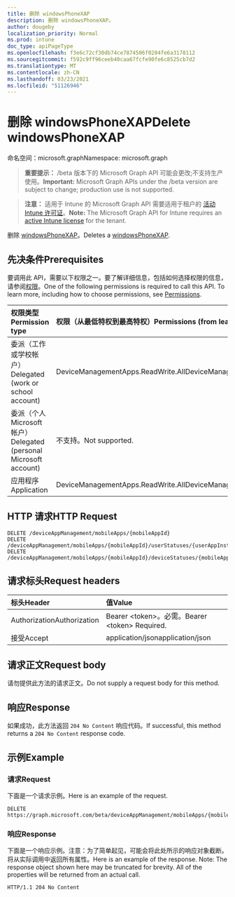```yaml
---
title: 删除 windowsPhoneXAP
description: 删除 windowsPhoneXAP。
author: dougeby
localization_priority: Normal
ms.prod: intune
doc_type: apiPageType
ms.openlocfilehash: f3e6c72cf30db74ce7874506f0204fe6a3178112
ms.sourcegitcommit: f592c9ff96ceeb40caa67fcfe90fe6c8525cb7d2
ms.translationtype: MT
ms.contentlocale: zh-CN
ms.lasthandoff: 03/23/2021
ms.locfileid: "51126946"
---
```

# <a name="delete-windowsphonexap"></a><span data-ttu-id="6fe4e-103">删除 windowsPhoneXAP</span><span class="sxs-lookup"><span data-stu-id="6fe4e-103">Delete windowsPhoneXAP</span></span>

<span data-ttu-id="6fe4e-104">命名空间：microsoft.graph</span><span class="sxs-lookup"><span data-stu-id="6fe4e-104">Namespace: microsoft.graph</span></span>

> <span data-ttu-id="6fe4e-105">**重要提示：** /beta 版本下的 Microsoft Graph API 可能会更改;不支持生产使用。</span><span class="sxs-lookup"><span data-stu-id="6fe4e-105">**Important:** Microsoft Graph APIs under the /beta version are subject to change; production use is not supported.</span></span>

> <span data-ttu-id="6fe4e-106">**注意：** 适用于 Intune 的 Microsoft Graph API 需要适用于租户的 [活动 Intune 许可证](https://go.microsoft.com/fwlink/?linkid=839381)。</span><span class="sxs-lookup"><span data-stu-id="6fe4e-106">**Note:** The Microsoft Graph API for Intune requires an [active Intune license](https://go.microsoft.com/fwlink/?linkid=839381) for the tenant.</span></span>

<span data-ttu-id="6fe4e-107">删除 [windowsPhoneXAP](../resources/intune-apps-windowsphonexap.md)。</span><span class="sxs-lookup"><span data-stu-id="6fe4e-107">Deletes a [windowsPhoneXAP](../resources/intune-apps-windowsphonexap.md).</span></span>

## <a name="prerequisites"></a><span data-ttu-id="6fe4e-108">先决条件</span><span class="sxs-lookup"><span data-stu-id="6fe4e-108">Prerequisites</span></span>
<span data-ttu-id="6fe4e-p101">要调用此 API，需要以下权限之一。要了解详细信息，包括如何选择权限的信息，请参阅[权限](/graph/permissions-reference)。</span><span class="sxs-lookup"><span data-stu-id="6fe4e-p101">One of the following permissions is required to call this API. To learn more, including how to choose permissions, see [Permissions](/graph/permissions-reference).</span></span>

|<span data-ttu-id="6fe4e-111">权限类型</span><span class="sxs-lookup"><span data-stu-id="6fe4e-111">Permission type</span></span>|<span data-ttu-id="6fe4e-112">权限（从最低特权到最高特权）</span><span class="sxs-lookup"><span data-stu-id="6fe4e-112">Permissions (from least to most privileged)</span></span>|
|:---|:---|
|<span data-ttu-id="6fe4e-113">委派（工作或学校帐户）</span><span class="sxs-lookup"><span data-stu-id="6fe4e-113">Delegated (work or school account)</span></span>|<span data-ttu-id="6fe4e-114">DeviceManagementApps.ReadWrite.All</span><span class="sxs-lookup"><span data-stu-id="6fe4e-114">DeviceManagementApps.ReadWrite.All</span></span>|
|<span data-ttu-id="6fe4e-115">委派（个人 Microsoft 帐户）</span><span class="sxs-lookup"><span data-stu-id="6fe4e-115">Delegated (personal Microsoft account)</span></span>|<span data-ttu-id="6fe4e-116">不支持。</span><span class="sxs-lookup"><span data-stu-id="6fe4e-116">Not supported.</span></span>|
|<span data-ttu-id="6fe4e-117">应用程序</span><span class="sxs-lookup"><span data-stu-id="6fe4e-117">Application</span></span>|<span data-ttu-id="6fe4e-118">DeviceManagementApps.ReadWrite.All</span><span class="sxs-lookup"><span data-stu-id="6fe4e-118">DeviceManagementApps.ReadWrite.All</span></span>|

## <a name="http-request"></a><span data-ttu-id="6fe4e-119">HTTP 请求</span><span class="sxs-lookup"><span data-stu-id="6fe4e-119">HTTP Request</span></span>
<!-- {
  "blockType": "ignored"
}
-->
``` http
DELETE /deviceAppManagement/mobileApps/{mobileAppId}
DELETE /deviceAppManagement/mobileApps/{mobileAppId}/userStatuses/{userAppInstallStatusId}/app
DELETE /deviceAppManagement/mobileApps/{mobileAppId}/deviceStatuses/{mobileAppInstallStatusId}/app
```

## <a name="request-headers"></a><span data-ttu-id="6fe4e-120">请求标头</span><span class="sxs-lookup"><span data-stu-id="6fe4e-120">Request headers</span></span>
|<span data-ttu-id="6fe4e-121">标头</span><span class="sxs-lookup"><span data-stu-id="6fe4e-121">Header</span></span>|<span data-ttu-id="6fe4e-122">值</span><span class="sxs-lookup"><span data-stu-id="6fe4e-122">Value</span></span>|
|:---|:---|
|<span data-ttu-id="6fe4e-123">Authorization</span><span class="sxs-lookup"><span data-stu-id="6fe4e-123">Authorization</span></span>|<span data-ttu-id="6fe4e-124">Bearer &lt;token&gt;。必需。</span><span class="sxs-lookup"><span data-stu-id="6fe4e-124">Bearer &lt;token&gt; Required.</span></span>|
|<span data-ttu-id="6fe4e-125">接受</span><span class="sxs-lookup"><span data-stu-id="6fe4e-125">Accept</span></span>|<span data-ttu-id="6fe4e-126">application/json</span><span class="sxs-lookup"><span data-stu-id="6fe4e-126">application/json</span></span>|

## <a name="request-body"></a><span data-ttu-id="6fe4e-127">请求正文</span><span class="sxs-lookup"><span data-stu-id="6fe4e-127">Request body</span></span>
<span data-ttu-id="6fe4e-128">请勿提供此方法的请求正文。</span><span class="sxs-lookup"><span data-stu-id="6fe4e-128">Do not supply a request body for this method.</span></span>

## <a name="response"></a><span data-ttu-id="6fe4e-129">响应</span><span class="sxs-lookup"><span data-stu-id="6fe4e-129">Response</span></span>
<span data-ttu-id="6fe4e-130">如果成功，此方法返回 `204 No Content` 响应代码。</span><span class="sxs-lookup"><span data-stu-id="6fe4e-130">If successful, this method returns a `204 No Content` response code.</span></span>

## <a name="example"></a><span data-ttu-id="6fe4e-131">示例</span><span class="sxs-lookup"><span data-stu-id="6fe4e-131">Example</span></span>

### <a name="request"></a><span data-ttu-id="6fe4e-132">请求</span><span class="sxs-lookup"><span data-stu-id="6fe4e-132">Request</span></span>
<span data-ttu-id="6fe4e-133">下面是一个请求示例。</span><span class="sxs-lookup"><span data-stu-id="6fe4e-133">Here is an example of the request.</span></span>
``` http
DELETE https://graph.microsoft.com/beta/deviceAppManagement/mobileApps/{mobileAppId}
```

### <a name="response"></a><span data-ttu-id="6fe4e-134">响应</span><span class="sxs-lookup"><span data-stu-id="6fe4e-134">Response</span></span>
<span data-ttu-id="6fe4e-p102">下面是一个响应示例。注意：为了简单起见，可能会将此处所示的响应对象截断。将从实际调用中返回所有属性。</span><span class="sxs-lookup"><span data-stu-id="6fe4e-p102">Here is an example of the response. Note: The response object shown here may be truncated for brevity. All of the properties will be returned from an actual call.</span></span>
``` http
HTTP/1.1 204 No Content
```




